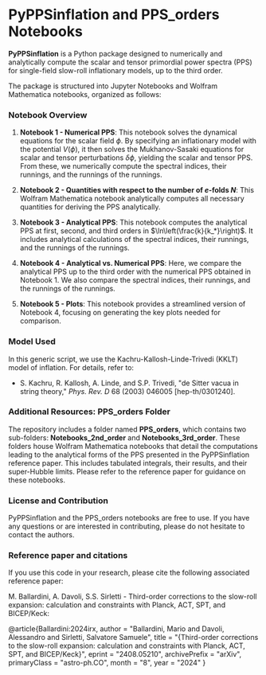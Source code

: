 # PyPPSinflation and PPS_orders Notebooks

**PyPPSinflation** is a Python package designed to numerically and analytically compute the scalar and tensor primordial power spectra (PPS) for single-field slow-roll inflationary models, up to the third order. 

The package is structured into Jupyter Notebooks and Wolfram Mathematica notebooks, organized as follows:

### Notebook Overview

1. **Notebook 1 - Numerical PPS**: This notebook solves the dynamical equations for the scalar field $\phi$. By specifying an inflationary model with the potential $V(\phi)$, it then solves the Mukhanov-Sasaki equations for scalar and tensor perturbations $\delta \phi$, yielding the scalar and tensor PPS. From these, we numerically compute the spectral indices, their runnings, and the runnings of the runnings.

2. **Notebook 2 - Quantities with respect to the number of $e$-folds $N$**: This Wolfram Mathematica notebook analytically computes all necessary quantities for deriving the PPS analytically.

3. **Notebook 3 - Analytical PPS**: This notebook computes the analytical PPS at first, second, and third orders in $\ln\left(\frac{k}{k_*}\right)$. It includes analytical calculations of the spectral indices, their runnings, and the runnings of the runnings.

4. **Notebook 4 - Analytical vs. Numerical PPS**: Here, we compare the analytical PPS up to the third order with the numerical PPS obtained in Notebook 1. We also compare the spectral indices, their runnings, and the runnings of the runnings.

5. **Notebook 5 - Plots**: This notebook provides a streamlined version of Notebook 4, focusing on generating the key plots needed for comparison.

### Model Used

In this generic script, we use the Kachru-Kallosh-Linde-Trivedi (KKLT) model of inflation. For details, refer to: 
- S. Kachru, R. Kallosh, A. Linde, and S.P. Trivedi, "de Sitter vacua in string theory," *Phys. Rev. D* 68 (2003) 046005 [hep-th/0301240].

### Additional Resources: PPS_orders Folder

The repository includes a folder named **PPS_orders**, which contains two sub-folders: **Notebooks_2nd_order** and **Notebooks_3rd_order**. These folders house Wolfram Mathematica notebooks that detail the computations leading to the analytical forms of the PPS presented in the PyPPSinflation reference paper. This includes tabulated integrals, their results, and their super-Hubble limits. Please refer to the reference paper for guidance on these notebooks.

### License and Contribution

PyPPSinflation and the PPS_orders notebooks are free to use. If you have any questions or are interested in contributing, please do not hesitate to contact the authors.

### Reference paper and citations

If you use this code in your research, please cite the following associated reference paper:

M. Ballardini, A. Davoli, S.S. Sirletti - Third-order corrections to the slow-roll expansion: calculation and constraints with Planck, ACT, SPT, and BICEP/Keck:

@article{Ballardini:2024irx,
    author = "Ballardini, Mario and Davoli, Alessandro and Sirletti, Salvatore Samuele",
    title = "{Third-order corrections to the slow-roll expansion: calculation and constraints with Planck, ACT, SPT, and BICEP/Keck}",
    eprint = "2408.05210",
    archivePrefix = "arXiv",
    primaryClass = "astro-ph.CO",
    month = "8",
    year = "2024"
}



